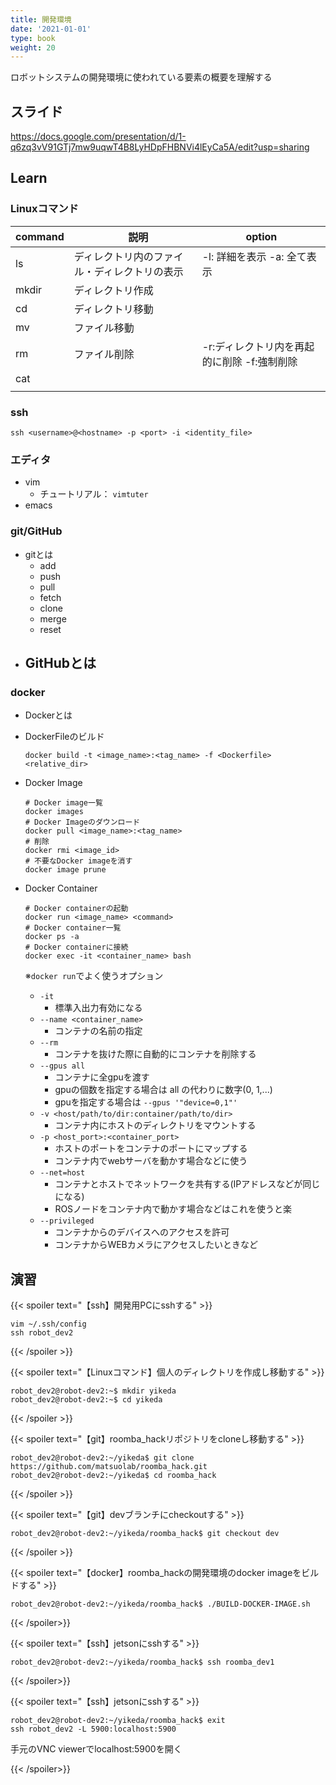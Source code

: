 ```yaml
---
title: 開発環境
date: '2021-01-01'
type: book
weight: 20
---
```


ロボットシステムの開発環境に使われている要素の概要を理解する
<!--more-->

## スライド
https://docs.google.com/presentation/d/1-q6zq3vV91GTj7mw9uqwT4B8LyHDpFHBNVi4lEyCa5A/edit?usp=sharing

## Learn

### Linuxコマンド
| command |　説明 | option |
| ------- | ---- | ------ |
| ls      | ディレクトリ内のファイル・ディレクトリの表示 |  -l: 詳細を表示 -a: 全て表示|
| mkdir   | ディレクトリ作成 |  |
| cd      | ディレクトリ移動 |  |
| mv      | ファイル移動 |  |
| rm      | ファイル削除 | -r:ディレクトリ内を再起的に削除 -f:強制削除 |
| cat     |  |  |
|  |  |  |

### ssh

```
ssh <username>@<hostname> -p <port> -i <identity_file>
```

### エディタ
- vim
    - チュートリアル： `vimtuter`
- emacs

### git/GitHub
- gitとは
    - add
    - push
    - pull
    - fetch
    - clone
    - merge
    - reset
- GitHubとは
    - 

### docker
- Dockerとは

- DockerFileのビルド
    ```
    docker build -t <image_name>:<tag_name> -f <Dockerfile> <relative_dir>
    ```

- Docker Image
    ```
    # Docker image一覧
    docker images
    # Docker Imageのダウンロード
    docker pull <image_name>:<tag_name>
    # 削除
    docker rmi <image_id>
    # 不要なDocker imageを消す
    docker image prune
    ```

- Docker Container
    ```
    # Docker containerの起動
    docker run <image_name> <command>
    # Docker container一覧
    docker ps -a
    # Docker containerに接続
    docker exec -it <container_name> bash
    ```

    ※`docker run`でよく使うオプション
    - `-it` 
        - 標準入出力有効になる
    - `--name <container_name>`
        - コンテナの名前の指定
    - `--rm`
        - コンテナを抜けた際に自動的にコンテナを削除する
    - `--gpus all`
        - コンテナに全gpuを渡す
        - gpuの個数を指定する場合は all の代わりに数字(0, 1,...)
        - gpuを指定する場合は `--gpus '"device=0,1"'`
    - `-v <host/path/to/dir:container/path/to/dir>`
        - コンテナ内にホストのディレクトリをマウントする
    - `-p <host_port>:<container_port>`
        - ホストのポートをコンテナのポートにマップする
        - コンテナ内でwebサーバを動かす場合などに使う
    - `--net=host`
        - コンテナとホストでネットワークを共有する(IPアドレスなどが同じになる)
        - ROSノードをコンテナ内で動かす場合などはこれを使うと楽
    - `--privileged`
        - コンテナからのデバイスへのアクセスを許可
        - コンテナからWEBカメラにアクセスしたいときなど



## 演習

{{< spoiler text="【ssh】開発用PCにsshする" >}}
```shell
vim ~/.ssh/config
ssh robot_dev2
```
{{< /spoiler >}}

{{< spoiler text="【Linuxコマンド】個人のディレクトリを作成し移動する" >}}

```shell
robot_dev2@robot-dev2:~$ mkdir yikeda
robot_dev2@robot-dev2:~$ cd yikeda
```
{{< /spoiler >}}

{{< spoiler text="【git】roomba_hackリポジトリをcloneし移動する" >}}

```shell
robot_dev2@robot-dev2:~/yikeda$ git clone https://github.com/matsuolab/roomba_hack.git
robot_dev2@robot-dev2:~/yikeda$ cd roomba_hack
```
{{< /spoiler >}}

{{< spoiler text="【git】devブランチにcheckoutする" >}}

```shell
robot_dev2@robot-dev2:~/yikeda/roomba_hack$ git checkout dev
```
{{< /spoiler >}}

{{< spoiler text="【docker】roomba_hackの開発環境のdocker imageをビルドする" >}}

```
robot_dev2@robot-dev2:~/yikeda/roomba_hack$ ./BUILD-DOCKER-IMAGE.sh
```
{{< /spoiler>}}


{{< spoiler text="【ssh】jetsonにsshする" >}}
```shell
robot_dev2@robot-dev2:~/yikeda/roomba_hack$ ssh roomba_dev1
```

{{< /spoiler>}}

{{< spoiler text="【ssh】jetsonにsshする" >}}
```shell
robot_dev2@robot-dev2:~/yikeda/roomba_hack$ exit
ssh robot_dev2 -L 5900:localhost:5900
```
手元のVNC viewerでlocalhost:5900を開く

{{< /spoiler>}}

